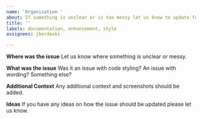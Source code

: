```yaml
---
name: 'Organization '
about: If something is unclear or is too messy let us know to update for clarity.
title: ''
labels: documentation, enhancement, style
assignees: jberdeski

---
```


**Where was the issue**
Let us know where something is unclear or messy.

**What was the issue**
Was it an issue with code styling? An issue with wording? Something else?

**Additional Context**
Any additional context and screenshots should be added.

**Ideas**
If you have any ideas on how the issue should be updated please let us know.
